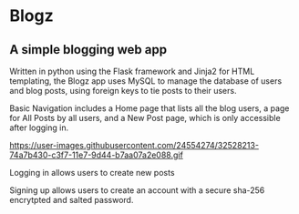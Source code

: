 # Blogz
## A simple blogging web app

Written in python using the Flask framework and Jinja2 for HTML templating, the Blogz app uses MySQL to manage the database of users and blog posts, using foreign keys to tie posts to their users.

Basic Navigation includes a Home page that lists all the blog users, a page for All Posts by all users, and a New Post page, which is only accessible after logging in.

https://user-images.githubusercontent.com/24554274/32528213-74a7b430-c3f7-11e7-9d44-b7aa07a2e088.gif

Logging in allows users to create new posts

Signing up allows users to create an account with a secure sha-256 encrytpted and salted password.
